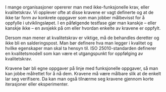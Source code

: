 I mange organisasjoner opererer man med ikke-funksjonelle krav, eller kvalitetskrav. Vi opplever ofte at disse kravene er vagt definerte og at de ikke tar form av konkrete oppgaver som man jobber målbevisst for å oppfylle i utviklingsløpet. I en påfølgende testfase gjør man kanskje – eller kanskje ikke – en avsjekk på om eller hvordan enkelte av kravene er oppfylt.

Dersom man mener at kvalitetskrav er viktige, må de behandles deretter og ikke bli en salderingspost. Man bør definere hva man legger i kvalitet og hvilke egenskaper man skal ta hensyn til. ISO 25010-standarden definerer en kvalitetsmodell som kan være et utgangspunkt for oppfølging av kvalitetskrav.

Kravene bør bli egne oppgaver på linje med funksjonelle oppgaver, så man kan jobbe målrettet for å nå dem. Kravene må være målbare slik at de enkelt lar seg verifisere. Da kan man også tilnærme seg kravene gjennom korte iterasjoner eller eksperimenter. 